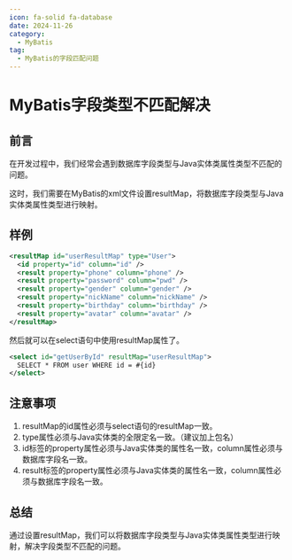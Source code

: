 ```yaml
---
icon: fa-solid fa-database
date: 2024-11-26
category:
  - MyBatis
tag:
  - MyBatis的字段匹配问题
---
```


# MyBatis字段类型不匹配解决

## 前言

在开发过程中，我们经常会遇到数据库字段类型与Java实体类属性类型不匹配的问题。

这时，我们需要在MyBatis的xml文件设置resultMap，将数据库字段类型与Java实体类属性类型进行映射。

## 样例

```xml
<resultMap id="userResultMap" type="User">
  <id property="id" column="id" />
  <result property="phone" column="phone" />
  <result property="password" column="pwd" />
  <result property="gender" column="gender" />
  <result property="nickName" column="nickName" />
  <result property="birthday" column="birthday" />
  <result property="avatar" column="avatar" />
</resultMap>
```

然后就可以在select语句中使用resultMap属性了。

```xml
<select id="getUserById" resultMap="userResultMap">
  SELECT * FROM user WHERE id = #{id}
</select>
```

## 注意事项

1. resultMap的id属性必须与select语句的resultMap一致。
2. type属性必须与Java实体类的全限定名一致。（建议加上包名）
3. id标签的property属性必须与Java实体类的属性名一致，column属性必须与数据库字段名一致。
4. result标签的property属性必须与Java实体类的属性名一致，column属性必须与数据库字段名一致。

## 总结

通过设置resultMap，我们可以将数据库字段类型与Java实体类属性类型进行映射，解决字段类型不匹配的问题。
